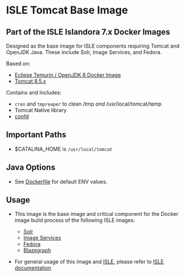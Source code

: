 # ISLE Tomcat Base Image

## Part of the ISLE Islandora 7.x Docker Images
Designed as the base image for ISLE components requiring Tomcat and OpenJDK Java. These include Solr, Image Services, and Fedora.

Based on:
* [Eclipse Temurin / OpenJDK 8 Docker Image](https://hub.docker.com/_/eclipse-temurin)
* [Tomcat 8.5.x](https://tomcat.apache.org/)

Contains and Includes:
* `cron` and `tmpreaper` to clean /tmp *and* /usr/local/tomcat/temp
* Tomcat Native library
* [confd](http://www.confd.io/)

## Important Paths
* $CATALINA_HOME is `/usr/local/tomcat`

## Java Options
* See [Dockerfile](https://github.com/Islandora-Collaboration-Group/isle-tomcat/blob/master/Dockerfile) for default ENV values.

## Usage

* This image is the base image and critical component for the Docker image build process of the following ISLE images:
  * [Solr](https://github.com/Islandora-Collaboration-Group/isle-solr)
  * [Image Services](https://github.com/Islandora-Collaboration-Group/isle-imageservices)
  * [Fedora](https://github.com/Islandora-Collaboration-Group/isle-fedora)
  * [Blazegraph](https://github.com/Islandora-Collaboration-Group/isle-blazegraph)

* For general usage of this image and [ISLE](https://github.com/Islandora-Collaboration-Group/ISLE), please refer to [ISLE documentation](https://islandora-collaboration-group.github.io/ISLE/)

